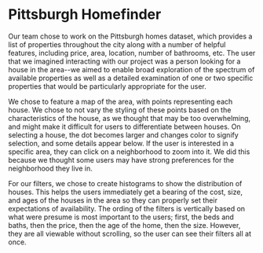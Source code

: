 # Pittsburgh Homefinder


Our team chose to work on the Pittsburgh homes dataset, which provides a list
of properties throughout the city along with a number of helpful features,
including price, area, location, number of bathrooms, etc. The user that we
imagined interacting with our project was a person looking for a house in the
area--we aimed to enable broad exploration of the spectrum of available
properties as well as a detailed examination of one or two specific properties
that would be particularly appropriate for the user.

We chose to feature a map of the area, with points representing each house. We chose to not vary the styling of these points based on the characteristics of the house, as we thought that may be too overwhelming, and might make it difficult for users to differentiate between houses. On selecting a house, the dot becomes larger and changes color to signify selection, and some details appear below. If the user is interested in a specific area, they can click on a neighborhood to zoom into it. We did this because we thought some users may have strong preferences for the neighborhood they live in.

For our filters, we chose to create histograms to show the distribution of houses. This helps the users immediately get a bearing of the cost, size, and ages of the houses in the area so they can properly set their expectations of availability. The ording of the filters is vertically based on what were presume is most important to the users; first, the beds and baths, then the price, then the age of the home, then the size. However, they are all viewable without scrolling, so the user can see their filters all at once.